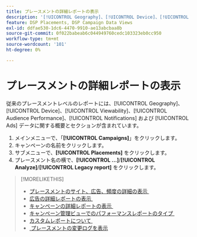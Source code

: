 ```yaml
---
title: プレースメントの詳細レポートの表示
description: '[!UICONTROL Geography]、[!UICONTROL Device]、[!UICONTROL Viewability]、[!UICONTROL Audience Performance]、[!UICONTROL Notifications]、[!UICONTROL Ads] の各データに関するセクションでプレースメントレベルのレポートを開く方法を説明します。'
feature: DSP Placements, DSP Campaign Data Views
exl-id: ddfae530-1dc6-4470-9910-ae13abcbaa8b
source-git-commit: 0f022babeab6c044949760cedc103323eb0cc950
workflow-type: tm+mt
source-wordcount: '101'
ht-degree: 0%

---
```


# プレースメントの詳細レポートの表示

従来のプレースメントレベルのレポートには、[!UICONTROL Geography]、[!UICONTROL Device]、[!UICONTROL Viewability]、[!UICONTROL Audience Performance]、[!UICONTROL Notifications] および [!UICONTROL Ads] データに関する概要とセクションが含まれています。

1. メインメニューで、「**[!UICONTROL Campaigns]**」をクリックします。
1. キャンペーンの名前をクリックします。
1. サブメニューで、**[!UICONTROL Placements]** をクリックします。
1. プレースメント名の横で、**[!UICONTROL ...]**/**[!UICONTROL Analyze]**/**[!UICONTROL Legacy report]** をクリックします。

>[!MORELIKETHIS]
>
>* [&#x200B; プレースメントのサイト、広告、頻度の詳細の表示 &#x200B;](/help/dsp/campaign-management/reports/placement-details-view.md)
>* [&#x200B; 広告の詳細レポートの表示 &#x200B;](/help/dsp/campaign-management/ads/ad-view-report.md)
>* [&#x200B; キャンペーンの詳細レポートの表示 &#x200B;](/help/dsp/campaign-management/campaigns/campaign-view-report.md)
>* [&#x200B; キャンペーン管理ビューでのパフォーマンスレポートのタイプ &#x200B;](/help/dsp/campaign-management/reports/campaign-reports-about.md)
>* [&#x200B; カスタムレポートについて &#x200B;](/help/dsp/reports/report-about.md)
>* [&#x200B; プレースメントの変更ログを表示 &#x200B;](placement-change-log.md)

